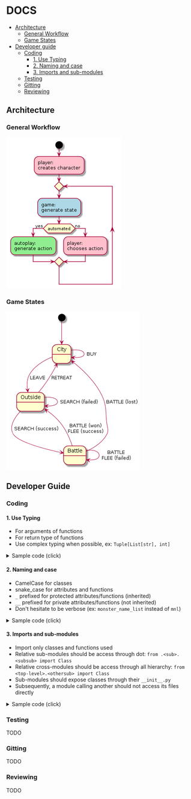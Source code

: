 # DOCS

* [Architecture](#architecture)
  * [General Workflow](#general-workflow)
  * [Game States](#game-states)
* [Developer guide](#developer-guide)
  * [Coding](#coding)
    * [1. Use Typing](#1-use-typing)
    * [2. Naming and case](#2-naming-and-case)
    * [3. Imports and sub-modules](#3-imports-and-sub-modules)
  * [Testing](#testing)
  * [Gitting](#gitting)
  * [Reviewing](#reviewing)

## Architecture

### General Workflow

![](./diagrams/general_workflow.png)

### Game States

![](./diagrams/game_states.png)

## Developer Guide

### Coding

#### 1. Use Typing

* For arguments of functions
* For return type of functions
* Use complex typing when possible, ex: `Tuple[List[str], int]`

<details><summary>Sample code (click)</summary>
<p>

```python
# wrong
class NameClass:
	def __init__(self, name):
		self.name = name
	
	def get_prefixed(self, prefix=""):
		return f"{prefix} {self.name}".strip()
	
	def get_chars(self):
		return self.name.split("")

#  good
from typing import List

class NameClass:
	def __init__(self, name: str) -> None:
		self.name = name
	
	def get_prefixed(self, prefix: str="") -> str:
		return f"{prefix} {self.name}".strip()
	
	def get_chars(self) -> List[str]:
		return self.name.split("")
```

</p>
</details>

#### 2. Naming and case

* CamelCase for classes
* snake_case for attributes and functions
* `_` prefixed for protected attributes/functions (inherited)
* `__` prefixed for private attributes/functions (not inherited)
* Don't hesitate to be verbose (ex: `monster_name_list` instead of `mnl`)
  
<details><summary>Sample code (click)</summary>
<p>

```python
# wrong
from typing import List, Any

class Value_Class:
	def __init__(self, v: Any) -> None:
		self.v = None

	def get(self) -> Any:
		return self.v

	def set(self, v: Any) -> None:
		self.v = v


class Name_Class(Value_Class):
	def __init__(self, Name: str) -> None:
		super().__init__(Name)
	
	def getPrefixed(self, p: str="") -> str:
		return f"{p} {self.get()}".strip()

# good
from typing import List, Any

class ValueClass:
	def __init__(self, value: Any) -> None:
		self.__internal_value = None

	def _get_value(self) -> Any:
		return self.__internal_value

	def _set_value(self, value: Any) -> None:
		self.__internal_value = value


class NameClass(ValueClass):
	def __init__(self, name: str) -> None:
		super().__init__(name)
	
	def get_prefixed(self, prefix: str="") -> str:
		return f"{prefix} {self._get_value()}".strip()
```
</p>
</details>

#### 3. Imports and sub-modules

* Import only classes and functions used
* Relative sub-modules should be access through dot: `from .<sub>.<subsub> import Class`
* Relative cross-modules should be access through all hierarchy: `from <top-level>.<othersub> import Class`
* Sub-modules should expose classes through their `__init__.py`
* Subsequently, a module calling  another should not access its files directly

<details><summary>Sample code (click)</summary>
<p>

files:
```
└─ src
   └─ wurst_quest
      ├─ __init__.py
      ├─ core
      │  ├─ __init__.py
      │  ├─ class1.py
      │  └─ models
      │     ├─ __init__.py
      │     └─ class2.py
      └─ utils
         ├─ __init__.py
         └─ utils.py
```

**wrong**

`src/wurst_quest/core/class1.py`
```python
from .models.class2 import *

def Class1:
	def __init__(self) -> None:
		self.class2 = Class2()
```
`src/wurst_quest/core/models/class2.py`
```python
from ...utils.utils import *

def Class2:
	def __init__(self) -> None:
		util_function()
```
`src/wurst_quest/utils/utils.py`
```python
def util_function():
	pass
```
**good**
`src/wurst_quest/core/__init__.py`
```python
from .class1 import Class1
```
`src/wurst_quest/core/class1.py`
```python
from .models import Class2

def Class1:
	def __init__(self) -> None:
		self.class2 = Class2()
```
`src/wurst_quest/core/models/__init__.py`
```python
from .class2 import Class2
```
`src/wurst_quest/core/models/class2.py`
```python
from wurst_quest.utils import util_function

def Class2:
	def __init__(self) -> None:
		util_function()
```
`src/wurst_quest/utils/__init__.py`
```python
from .utils import util_function
```
`src/wurst_quest/utils/utils.py`
```python
def util_function():
	pass
```

</p>
</details>

### Testing

TODO

### Gitting

TODO

### Reviewing

TODO
